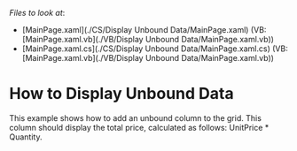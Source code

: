 <!-- default file list -->
*Files to look at*:

* [MainPage.xaml](./CS/Display Unbound Data/MainPage.xaml) (VB: [MainPage.xaml.vb](./VB/Display Unbound Data/MainPage.xaml.vb))
* [MainPage.xaml.cs](./CS/Display Unbound Data/MainPage.xaml.cs) (VB: [MainPage.xaml.vb](./VB/Display Unbound Data/MainPage.xaml.vb))
<!-- default file list end -->
# How to Display Unbound Data


<p>This example shows how to add an unbound column to the grid. This column should display the total price, calculated as follows: UnitPrice * Quantity.</p>

<br/>


